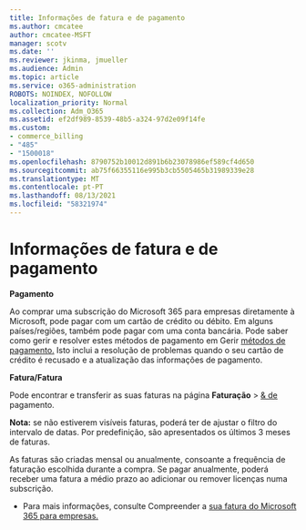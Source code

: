 ```yaml
---
title: Informações de fatura e de pagamento
ms.author: cmcatee
author: cmcatee-MSFT
manager: scotv
ms.date: ''
ms.reviewer: jkinma, jmueller
ms.audience: Admin
ms.topic: article
ms.service: o365-administration
ROBOTS: NOINDEX, NOFOLLOW
localization_priority: Normal
ms.collection: Adm_O365
ms.assetid: ef2df989-8539-48b5-a324-97d2e09f14fe
ms.custom:
- commerce_billing
- "485"
- "1500018"
ms.openlocfilehash: 8790752b10012d891b6b23078986ef589cf4d650
ms.sourcegitcommit: ab75f66355116e995b3cb5505465b31989339e28
ms.translationtype: MT
ms.contentlocale: pt-PT
ms.lasthandoff: 08/13/2021
ms.locfileid: "58321974"
---
```

# <a name="invoice-and-payment-information"></a>Informações de fatura e de pagamento

**Pagamento**

Ao comprar uma subscrição do Microsoft 365 para empresas diretamente à Microsoft, pode pagar com um cartão de crédito ou débito.  Em alguns países/regiões, também pode pagar com uma conta bancária.  Pode saber como gerir e resolver estes métodos de pagamento em Gerir [métodos de pagamento.](https://docs.microsoft.com/microsoft-365/commerce/billing-and-payments/manage-payment-methods) Isto inclui a resolução de problemas quando o seu cartão de crédito é recusado e a atualização das informações de pagamento.

**Fatura/Fatura**

Pode encontrar e transferir as suas faturas na página **Faturação**  >  [& de](https://go.microsoft.com/fwlink/p/?linkid=848039) pagamento.  

**Nota:** se não estiverem visíveis faturas, poderá ter de ajustar o filtro do intervalo de datas.  Por predefinição, são apresentados os últimos 3 meses de faturas.

As faturas são criadas mensal ou anualmente, consoante a frequência de faturação escolhida durante a compra.  Se pagar anualmente, poderá receber uma fatura a médio prazo ao adicionar ou remover licenças numa subscrição.

- Para mais informações, consulte Compreender a [sua fatura do Microsoft 365 para empresas.](https://docs.microsoft.com/microsoft-365/commerce/billing-and-payments/understand-your-invoice2)